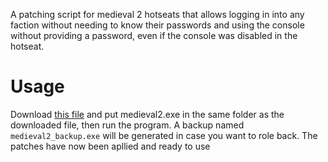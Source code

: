 A patching script for medieval 2 hotseats that allows logging in into any faction without needing to know their passwords and using the console without providing a password, even if the console was disabled in the hotseat.

# Usage
Download [this file](https://github.com/Overload2664/hotseat_patch/releases/download/v0.1/hotseat_patch.exe) and put medieval2.exe in the same folder as the downloaded file, then run the program. A backup named `medieval2_backup.exe` will be generated in case you want to role back. The patches have now been apllied and ready to use
